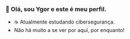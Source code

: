 ### 👋 Olá, sou Ygor e este é meu perfil.

- ☕ Atualmente estudando cibersegurança.
- Não há muito a se ver por aqui, por enquanto!
